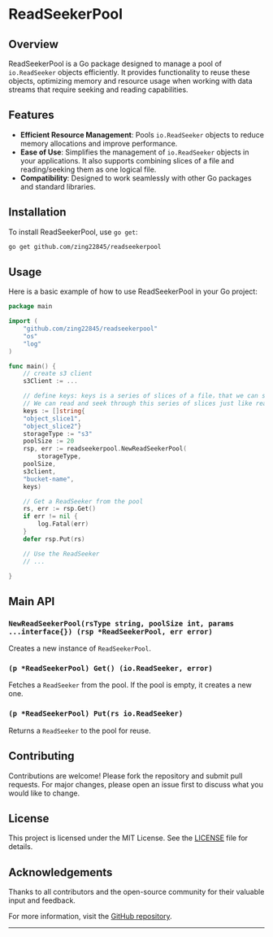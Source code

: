 # ReadSeekerPool

## Overview

ReadSeekerPool is a Go package designed to manage a pool of `io.ReadSeeker` objects efficiently. It provides functionality to reuse these objects, optimizing memory and resource usage when working with data streams that require seeking and reading capabilities.

## Features

- **Efficient Resource Management**: Pools `io.ReadSeeker` objects to reduce memory allocations and improve performance.
- **Ease of Use**: Simplifies the management of `io.ReadSeeker` objects in your applications. It also supports combining slices of a file and reading/seeking them as one logical file.
- **Compatibility**: Designed to work seamlessly with other Go packages and standard libraries.

## Installation

To install ReadSeekerPool, use `go get`:

```sh
go get github.com/zing22845/readseekerpool
```

## Usage

Here is a basic example of how to use ReadSeekerPool in your Go project:

```go
package main

import (
    "github.com/zing22845/readseekerpool"
    "os"
    "log"
)

func main() {
    // create s3 client
    s3Client := ...

    // define keys: keys is a series of slices of a file，that we can seek and read
    // We can read and seek through this series of slices just like reading one file
    keys := []string{
	"object_slice1",
	"object_slice2"}
    storageType := "s3"
    poolSize := 20
    rsp, err := readseekerpool.NewReadSeekerPool(
        storageType,
	poolSize,
	s3client,
	"bucket-name",
	keys)

    // Get a ReadSeeker from the pool
    rs, err := rsp.Get()
    if err != nil {
        log.Fatal(err)
    }
    defer rsp.Put(rs)

    // Use the ReadSeeker
    // ...

}
```

## Main API

### `NewReadSeekerPool(rsType string, poolSize int, params ...interface{}) (rsp *ReadSeekerPool, err error)`

Creates a new instance of `ReadSeekerPool`.

### `(p *ReadSeekerPool) Get() (io.ReadSeeker, error)`

Fetches a `ReadSeeker` from the pool. If the pool is empty, it creates a new one.

### `(p *ReadSeekerPool) Put(rs io.ReadSeeker)`

Returns a `ReadSeeker` to the pool for reuse.

## Contributing

Contributions are welcome! Please fork the repository and submit pull requests. For major changes, please open an issue first to discuss what you would like to change.

## License

This project is licensed under the MIT License. See the [LICENSE](https://github.com/zing22845/readseekerpool/blob/main/LICENSE) file for details.

## Acknowledgements

Thanks to all contributors and the open-source community for their valuable input and feedback.

For more information, visit the [GitHub repository](https://github.com/zing22845/readseekerpool).

---

